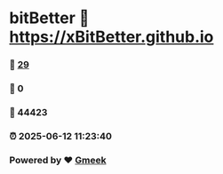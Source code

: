 # bitBetter :link: https://xBitBetter.github.io 
### :page_facing_up: [29](https://xBitBetter.github.io/tag.html) 
### :speech_balloon: 0 
### :hibiscus: 44423 
### :alarm_clock: 2025-06-12 11:23:40 
### Powered by :heart: [Gmeek](https://github.com/Meekdai/Gmeek)
